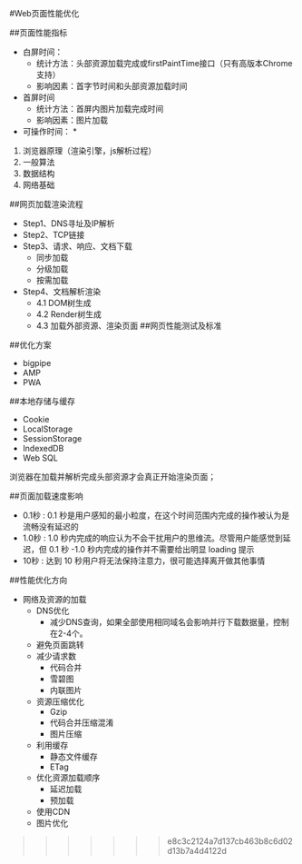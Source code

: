#Web页面性能优化

##页面性能指标
+ 白屏时间：
    * 统计方法：头部资源加载完成或firstPaintTime接口（只有高版本Chrome支持）
    * 影响因素：首字节时间和头部资源加载时间
+ 首屏时间
    * 统计方法：首屏内图片加载完成时间
    * 影响因素：图片加载
+ 可操作时间：
    * 
1. 浏览器原理（渲染引擎，js解析过程）
2. 一般算法
3. 数据结构
4. 网络基础

##网页加载渲染流程
+ Step1、DNS寻址及IP解析
+ Step2、TCP链接
+ Step3、请求、响应、文档下载
    * 同步加载
    * 分级加载
    * 按需加载
+ Step4、文档解析渲染
    * 4.1 DOM树生成
    * 4.2 Render树生成
    * 4.3 加载外部资源、渲染页面
##网页性能测试及标准

##优化方案
+ bigpipe
+ AMP
+ PWA


##本地存储与缓存
+ Cookie
+ LocalStorage
+ SessionStorage
+ IndexedDB
+ Web SQL

浏览器在加载并解析完成头部资源才会真正开始渲染页面；

##页面加载速度影响
+ 0.1秒 : 0.1 秒是用户感知的最小粒度，在这个时间范围内完成的操作被认为是流畅没有延迟的
+ 1.0秒 : 1.0 秒内完成的响应认为不会干扰用户的思维流。尽管用户能感觉到延迟，但 0.1 秒 -1.0 秒内完成的操作并不需要给出明显 loading 提示
+ 10秒 : 达到 10 秒用户将无法保持注意力，很可能选择离开做其他事情

##性能优化方向
+ 网络及资源的加载
    * DNS优化
        - 减少DNS查询，如果全部使用相同域名会影响并行下载数据量，控制在2-4个。
    * 避免页面跳转
    * 减少请求数
        - 代码合并
        - 雪碧图
        - 内联图片
    * 资源压缩优化
        - Gzip
        - 代码合并压缩混淆
        - 图片压缩
    * 利用缓存
        - 静态文件缓存
        - ETag
    * 优化资源加载顺序
        - 延迟加载
        - 预加载
    * 使用CDN
    * 图片优化
>>>>>>> e8c3c2124a7d137cb463b8c6d02d13b7a4d4122d
